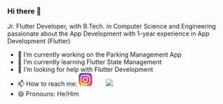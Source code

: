 ### Hi there 👋
Jr. Flutter Developer, with B.Tech. in Computer Science and Engineering passionate about the App Development with 1-year experience in App Development (Flutter)

- 🔭 I’m currently working on the Parking Management App
- 🌱 I’m currently learning Flutter State Management
- 🤔 I’m looking for help with Flutter Development
- 📫 How to reach me: 
[<img src="insta.png" width="30">](https://www.instagram.com/s.ankit1140/) &nbsp;&nbsp;&nbsp;&nbsp;&nbsp;&nbsp;
[<img src="https://simpleicons.org/icons/gmail.svg" width="30">](mailto:s.ankit1140@gmail.com)
- 😄 Pronouns: He/Him
